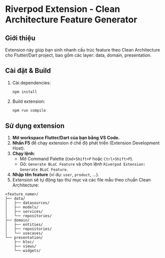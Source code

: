 # Riverpod Extension - Clean Architecture Feature Generator

## Giới thiệu

Extension này giúp bạn sinh nhanh cấu trúc feature theo Clean Architecture cho Flutter/Dart project, bao gồm các layer: data, domain, presentation.

## Cài đặt & Build

1. Cài dependencies:
   ```sh
   npm install
   ```
2. Build extension:
   ```sh
   npm run compile
   ```

## Sử dụng extension

1. **Mở workspace Flutter/Dart của bạn bằng VS Code.**
2. **Nhấn F5** để chạy extension ở chế độ phát triển (Extension Development Host).
3. **Chạy lệnh**:
   - Mở Command Palette (`Cmd+Shift+P` hoặc `Ctrl+Shift+P`).
   - Gõ: `Generate BLoC Feature` và chọn lệnh `Riverpod Extension: Generate BLoC Feature`.
4. **Nhập tên feature** (ví dụ: `user`, `product`, ...).
5. Extension sẽ tự động tạo thư mục và các file mẫu theo chuẩn Clean Architecture:

```
<feature_name>/
├── data/
│   ├── datasources/
│   ├── models/
│   ├── services/
│   └── repositories/
├── domain/
│   ├── entities/
│   ├── repositories/
│   └── usecases/
└── presentation/
    ├── bloc/
    ├── views/
    └── widgets/
```
